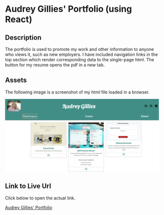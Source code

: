 # Audrey Gillies' Portfolio (using React)

## Description

The portfolio is used to promote my work and other information to anyone who views it, such as new employers. I have included navigation links in the top section which render corresponding data to the single-page html. The button for my resume opens the pdf in a new tab.

## Assets

The following image is a screenshot of my html file loaded in a browser.

![Screenshot of the Website](./src/images/screenshot-of-full-site.png)

## Link to Live Url

Click below to open the actual link.

[Audrey Gillies' Portfolio](https://audrey-g37.github.io/Audrey-Portfolio-React/)
